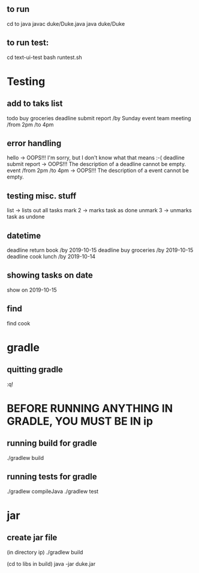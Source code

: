 ## to run
cd to java
javac duke/Duke.java
java duke/Duke

## to run test:
cd text-ui-test
bash runtest.sh


# Testing
## add to taks list
todo buy groceries
deadline submit report /by Sunday
event team meeting /from 2pm /to 4pm

## error handling
hello -> OOPS!!! I'm sorry, but I don't know what that means :-(
deadline submit report -> OOPS!!! The description of a deadline cannot be empty.
event /from 2pm /to 4pm -> OOPS!!! The description of a event cannot be empty.

## testing misc. stuff
list -> lists out all tasks
mark 2 -> marks task as done
unmark 3 -> unmarks task as undone

## datetime
deadline return book /by 2019-10-15
deadline buy groceries /by 2019-10-15
deadline cook lunch /by 2019-10-14

## showing tasks on date
show on 2019-10-15

## find 
find cook

# gradle
## quitting gradle
:q!

# BEFORE RUNNING ANYTHING IN GRADLE, YOU MUST BE IN ip
## running build for gradle
./gradlew build 

## running tests for gradle
./gradlew compileJava
./gradlew test

# jar
## create jar file
(in directory ip)
./gradlew build

(cd to libs in build)
java -jar duke.jar
